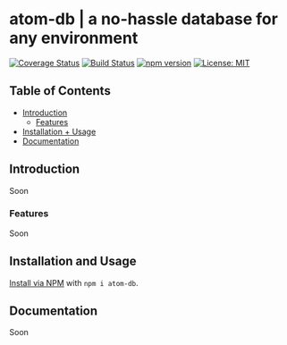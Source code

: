 # atom-db | a no-hassle database for any environment
[![Coverage Status](https://coveralls.io/repos/github/MatthewZito/atom-db/badge.svg?branch=master)](https://coveralls.io/github/MatthewZito/atom-db?branch=master)
[![Build Status](https://travis-ci.org/MatthewZito/atom-db.svg?branch=master)](https://travis-ci.org/MatthewZito/atom-db)
[![npm version](https://badge.fury.io/js/vivisector.svg)](https://badge.fury.io/js/atom-db)
[![License: MIT](https://img.shields.io/badge/License-MIT-yellow.svg)](https://opensource.org/licenses/MIT)

## Table of Contents
-   [Introduction](#intro)
    -   [Features](#feat)
-   [Installation + Usage](#usage)
-   [Documentation](#docs)

## <a name="intro"></a> Introduction
Soon

### <a name="feat"></a> Features
Soon

## <a name="usage"></a> Installation and Usage
[Install via NPM](https://www.npmjs.com/package/atom-db) with `npm i atom-db`.

## <a name="docs"></a> Documentation
Soon